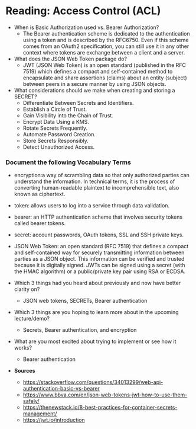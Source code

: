 # Reading: Access Control (ACL)

- When is Basic Authorization used vs. Bearer Authorization?
    - The Bearer authentication scheme is dedicated to the authentication using a token and is described by the RFC6750. Even if this scheme comes from an OAuth2 specification, you can still use it in any other context where tokens are exchange between a client and a server.
- What does the JSON Web Token package do?
    - JWT (JSON Web Token) is an open standard (published in the RFC 7519) which defines a compact and self-contained method to encapsulate and share assertions (claims) about an entity (subject) between peers in a secure manner by using JSON objects.
- What considerations should we make when creating and storing a SECRET?
    - Differentiate Between Secrets and Identifiers.
    - Establish a Circle of Trust.
    - Gain Visibility into the Chain of Trust.
    - Encrypt Data Using a KMS.
    - Rotate Secrets Frequently.
    - Automate Password Creation.
    - Store Secrets Responsibly.
    - Detect Unauthorized Access.

### Document the following Vocabulary Terms

- encryption:a way of scrambling data so that only authorized parties can understand the information. In technical terms, it is the process of converting human-readable plaintext to incomprehensible text, also known as ciphertext.
- token: allows users to log into a service through data validation.
- bearer: an HTTP authentication scheme that involves security tokens called bearer tokens.
- secret: account passwords, OAuth tokens, SSL and SSH private keys.
- JSON Web Token: an open standard (RFC 7519) that defines a compact and self-contained way for securely transmitting information between parties as a JSON object. This information can be verified and trusted because it is digitally signed. JWTs can be signed using a secret (with the HMAC algorithm) or a public/private key pair using RSA or ECDSA.

- Which 3 things had you heard about previously and now have better clarity on?
    - JSON web tokens, SECRETs, Bearer authentication
- Which 3 things are you hoping to learn more about in the upcoming lecture/demo?
    - Secrets, Bearer authentication, and encryption
- What are you most excited about trying to implement or see how it works?
    - Bearer authentication

- **Sources**
    - https://stackoverflow.com/questions/34013299/web-api-authentication-basic-vs-bearer 
    - https://www.bbva.com/en/json-web-tokens-jwt-how-to-use-them-safely/ 
    - https://thenewstack.io/8-best-practices-for-container-secrets-management/ 
    - https://jwt.io/introduction 
